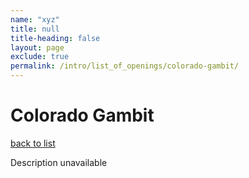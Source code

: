 ```yaml
---
name: "xyz"
title: null
title-heading: false
layout: page
exclude: true
permalink: /intro/list_of_openings/colorado-gambit/
---
```


# Colorado Gambit

[back to list](../../list_of_openings)

Description unavailable